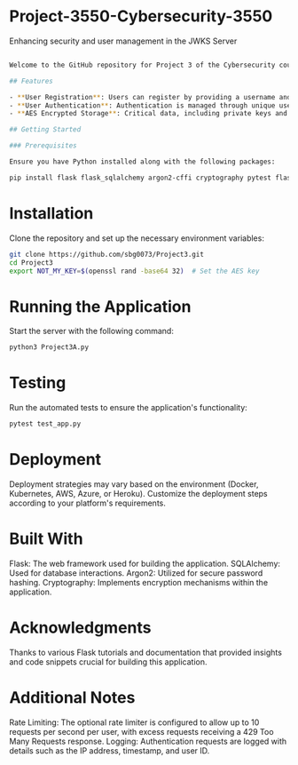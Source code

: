 # Project-3550-Cybersecurity-3550

Enhancing security and user management in the JWKS Server


```bash # Project 3 Flask Application

Welcome to the GitHub repository for Project 3 of the Cybersecurity course. This Flask application is engineered to enhance security and manage user interactions within a JWKS server. It implements AES encryption for private keys, adds robust user registration capabilities, logs authentication requests, and optionally introduces a rate limiter to manage request frequency effectively.

## Features

- **User Registration**: Users can register by providing a username and email, and receive a securely hashed password in return.
- **User Authentication**: Authentication is managed through unique user IDs, ensuring secure access to the system.
- **AES Encrypted Storage**: Critical data, including private keys and passwords, are encrypted using AES encryption to ensure data integrity and security.

## Getting Started

### Prerequisites

Ensure you have Python installed along with the following packages:

pip install flask flask_sqlalchemy argon2-cffi cryptography pytest flask-testing 
```
# Installation
Clone the repository and set up the necessary environment variables:
```bash
git clone https://github.com/sbg0073/Project3.git
cd Project3
export NOT_MY_KEY=$(openssl rand -base64 32)  # Set the AES key
```

# Running the Application
Start the server with the following command:
```bash
python3 Project3A.py
```
# Testing
Run the automated tests to ensure the application's functionality:
```bash
pytest test_app.py
```

# Deployment
Deployment strategies may vary based on the environment (Docker, Kubernetes, AWS, Azure, or Heroku). Customize the deployment steps according to your platform's requirements.

# Built With
Flask: The web framework used for building the application.
SQLAlchemy: Used for database interactions.
Argon2: Utilized for secure password hashing.
Cryptography: Implements encryption mechanisms within the application.

# Acknowledgments
Thanks to various Flask tutorials and documentation that provided insights and code snippets crucial for building this application.

# Additional Notes
Rate Limiting: The optional rate limiter is configured to allow up to 10 requests per second per user, with excess requests receiving a 429 Too Many Requests response.
Logging: Authentication requests are logged with details such as the IP address, timestamp, and user ID.


